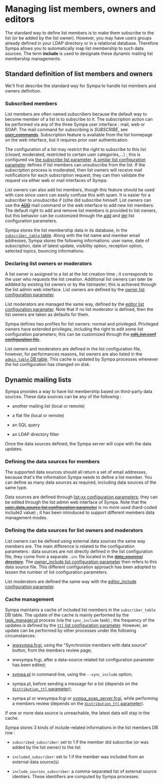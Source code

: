 Managing list members, owners and editors
=========================================

The standard way to define list members is to make them subscribe to the list (or be added by the list owner). However, you may have users groups already defined in your LDAP directory or in a relational database. Therefore Sympa allows you to automatically map list membership to such data sources. The term **include** is used to designate these dynamic mailing list membership managements.

Standard definition of list members and owners
----------------------------------------------

We'll first describe the standard way for Sympa to handle list members and owners definition.

### Subscribed members

List members are often named *subscribers* because the default way to become member of a list is to subscribe to it. The subscription action can be performed via any of the three Sympa user interface : mail, web or SOAP. The mail command for subscribing is *SUBSCRIBE,* see ~~[user_commands](/manual/sympa-commands#user_commands)~~. Subscription feature is available from the list homepage on the web interface, but it requires prior user authentication.

The configuration of a list may restrict the right to subscribe to this list (closed, moderated, restricted to certain user categories,...) ; this is configured via [the subscribe list parameter](../man/list_config.5.md#subscribe). [A similar list configuration parameter](../man/list_config.5.md#unsubscribe) defines if list members can unsubscribe from the list. If the subscription process is moderated, then list owners will receive mail notifications for each subscription request; they can then validate the request via either web or mail interfaces of Sympa.

List owners can also add list members, though this feature should be used with care since users can easily confuse this with spam. It is easier for a subscriber to unsubscribe if (s)he did subscribe himself. List owners can use the ~~[ADD](/manual/sympa-commands#owner_commands)~~ mail command or the web interface to add new list members. The default right to add and remove list members is provided to list owners, but this behavior can be customized through the [add](../man/list_config.5.md#add) and [del](../man/list_config.5.md#del) list configuration parameters.

Sympa stores the list membership data in its database, in the [`subscriber_table` table](../man/sympa_database.5.md#subscriber_table). Along with the list name and member email addresses, Sympa stores the following informations: user name, date of subscription, date of latest update, visibility option, reception option, selected topics, bouncing informations.

### Declaring list owners or moderators

A list owner is assigned to a list at the list creation time ; it corresponds to the user who requests the list creation. Additional list owners can later be addded by existing list owners or by the listmaster; this is achieved through the list admin web interface. List owners are defined by the [owner list configuration parameter](../man/list_config.5.md#owner).

List moderators are managed the same way, defined by the [editor list configuration parameter](../man/list_config.5.md#editor). Note that if no list moderator is defined, then the list owners are taken as defaults for them.

Sympa defines two profiles for list owners: normal and privileged. Privileged owners have extended privileges, including the right to edit some list configuration parameters; this can be customized through the ~~[edit_list.conf configuration file](list-creation.md#list_editing)~~.

List owners and moderators are defined in the list configuration file, however, for performances reasons, list owners are also listed in the [`admin_table` DB table](../man/sympa_database.5.md#admin_table). This cache is updated by Sympa processes whenever the list configuration has changed on disk.

Dynamic mailing lists
---------------------

Sympa provides a way to have list membership based on third-party data sources. These data sources can be any of the following :

  - another mailing list (local or remote)

  - a flat file (local or remote)

  - an SQL query

  - an LDAP directory filter

Once the data sources defined, the Sympa server will cope with the data updates.

### Defining the data sources for members

The supported data sources should all return a set of email addresses, because that's the information Sympa needs to define a list member. You can define as many data sources as required, including data sources of the same type.

Data sources are defined through [list-xx configuration parameters](../man/list_config.5.md#data-sources-setup); they can be edited through the list admin web interface of Sympa. Note that the ~~[user_data_source list configuration parameter](../man/list_config.5.md#user_data_source)~~ is no more used (hard-coded include2 value) ; it has been introduced to support different members data management modes.

### Defining the data sources for list owners and moderators

List owners can be defined using external data sources the same way members are. The main difference is related to the configuration parameters : data sources are not directly defined in the list configuration file, they come from a separate `.inc` file located in the ~~[data_sources/ directory](/manual/list-definition#data_inclusion_file)~~. The [owner_include list configuration parameter](../man/list_config.5.md#owner_include) then refers to this data source file. This different configuration approach has been adopted to lessen the number of list configuration parameters.

List moderators are defined the same way with the [editor_include configuration parameter](../man/list_config.5.md#editor_include).

### Cache management

Sympa maintains a cache of included list members in the `subscriber_table` DB table. The update of the cache is mainly performed by the [task_manager.pl](../man/task_manager.1.md) process (via the `sync_include` task) ; the frequency of the updates is defined by the [`ttl` list configuration parameter](../man/list_config.5.md#ttl). However, an update can be performed by other processes under the following circumstances:

  - [wwsympa.fcgi](../man/wwsympa.8.md), using the "Synchronize members with data source" button, from the members review page;

  - wwsympa.fcgi, after a data-source related list configuration parameter has been edited;

  - [sympa.pl](../man/sympa.1.md) in command line, using the `--sync_include` option;

  - sympa.pl, before sending a message for a list (depends on the [`distribution_ttl` parameter](../man/list_config.5.md#distribution_ttl));

  - sympa.pl or wwsympa.fcgi or [sympa_soap_server.fcgi](../man/sympa_soap_server.8.md), while performing a members review (depends on the [`distribution_ttl` parameter](../man/list_config.5.md#distribution_ttl)).

If one or more data source is unreachable, the latest data will stay in the cache.

Sympa stores 3 kinds of include-related informations in the list members DB row :

  - `subscribed_subscriber`: set to 1 if the member did subscribe (or was added by the list owner) to the list

  - `included_subscriber`: set to 1 if the member was included from an external data source(s)

  - `include_sources_subscriber`: a comma-separated list of external source identiers. These identifiers are computed by Sympa processes.


